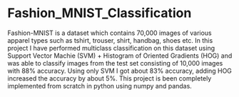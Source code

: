 # Fashion_MNIST_Classification
Fashion-MNIST is a dataset which contains 70,000 images of various apparel types such as tshirt, trouser, shirt, handbag, shoes etc. In this project I have performed multiclass classification on this dataset using Support Vector Machie (SVM) + Histogram of Oriented Gradients (HOG) and was able to classify images from the test set consisting of 10,000 images with 88% accuracy. Using only SVM I got about 83% accuracy, adding HOG increased the accuracy by about 5%. This project is been completely implemented from scratch in python using numpy and pandas.
